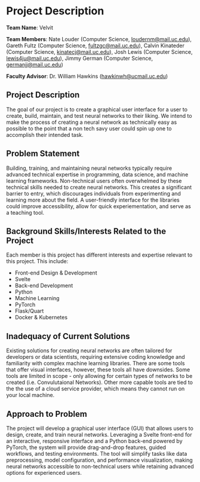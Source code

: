 # Project Description

**Team Name**: Velvit

**Team Members**: Nate Louder (Computer Science, loudernm@mail.uc.edu), Gareth Fultz (Computer Science, fultzgc@mail.uc.edu), Calvin Kinateder (Computer Science, kinatecj@mail.uc.edu), Josh Lewis (Computer Science, lewis4ju@mail.uc.edu),  Jimmy German (Computer Science, germanjj@mail.uc.edu)

**Faculty Advisor**: Dr. William Hawkins (hawkinwh@ucmail.uc.edu)

## Project Description

The goal of our project is to create a graphical user interface for a user to create, build, maintain, and test neural networks to their liking. We intend to make the process of creating a neural network as technically easy as possible to the point that a non tech savy user could spin up one to accomplish their intended task.

## Problem Statement

Building, training, and maintaining neural networks typically require advanced technical expertise in programming, data science, and machine learning frameworks. Non-technical users often overwhelmed by these technical skills needed to create neural networks. This creates a significant barrier to entry, which discourages individuals from experimenting and learning more about the field. A user-friendly interface for the libraries could improve accessibility, allow for quick experiementation, and serve as a teaching tool.

## Background Skills/Interests Related to the Project

Each member is this project has different interests and expertise relevant to this project. This include:

- Front-end Design & Development
- Svelte
- Back-end Development
- Python
- Machine Learning
- PyTorch
- Flask/Quart
- Docker & Kubernetes

## Inadequacy of Current Solutions

Existing solutions for creating  neural networks are often tailored for developers or data scientists, requiring extensive coding knowledge and familiarity with complex machine learning libraries. There are some tools that offer visual interfaces, however, these tools all have downsides. Some tools are limited in scope - only allowing for certain types of networks to be created (i.e. Convulutaional Networks). Other more capable tools are tied to the the use of a cloud service provider, which means they cannot run on your local machine.

## Approach to Problem

The project will develop a graphical user interface (GUI) that allows users to design, create, and train neural networks. Leveraging a Svelte front-end for an interactive, responsive interface and a Python back-end powered by PyTorch, the system will provide drag-and-drop features, guided workflows, and testing environments. The tool will simplify tasks like data preprocessing, model configuration, and performance visualization, making neural networks accessible to non-technical users while retaining advanced options for experienced users.
